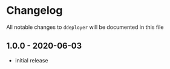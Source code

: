 # Changelog

All notable changes to `ddeployer` will be documented in this file

## 1.0.0 - 2020-06-03

- initial release
